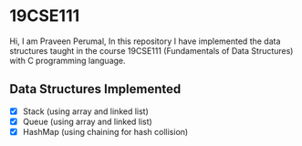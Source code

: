 # 19CSE111

Hi, I am Praveen Perumal, In this repository I have implemented the data structures taught in the course 19CSE111 (Fundamentals of Data Structures) with C programming language.

## Data Structures Implemented

- [x] Stack (using array and linked list)
- [x] Queue (using array and linked list)
- [x] HashMap (using chaining for hash collision)
